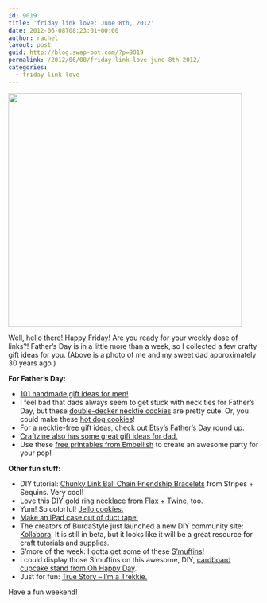 ```yaml
---
id: 9019
title: 'friday link love: June 8th, 2012'
date: 2012-06-08T08:23:01+00:00
author: rachel
layout: post
guid: http://blog.swap-bot.com/?p=9019
permalink: /2012/06/08/friday-link-love-june-8th-2012/
categories:
  - friday link love
---
```

[<img src="http://blog.swap-bot.com/wp-content/uploads/2012/06/dad.jpg" alt="" title="dad" width="470" height="470" class="alignnone size-full wp-image-9021" srcset="http://blog.swap-bot.com/wp-content/uploads/2012/06/dad-150x150.jpg 150w, http://blog.swap-bot.com/wp-content/uploads/2012/06/dad-300x300.jpg 300w, http://blog.swap-bot.com/wp-content/uploads/2012/06/dad.jpg 470w" sizes="(max-width: 470px) 100vw, 470px" />](http://www.flickr.com/photos/rlj/5859961477/in/set-72157594514740841/)

Well, hello there! Happy Friday! Are you ready for your weekly dose of links?! Father&#8217;s Day is in a little more than a week, so I collected a few crafty gift ideas for you. (Above is a photo of me and my sweet dad approximately 30 years ago.) 

**For Father&#8217;s Day:**

  * [101 handmade gift ideas for men!](http://www.everythingetsy.com/2012/05/101-handmade-gifts-for-men-diy/)
  * I feel bad that dads always seem to get stuck with neck ties for Father&#8217;s Day, but these [double-decker necktie cookies](http://www.munchkinmunchies.com/2012/06/doubledecker-necktie-cookies.html) are pretty cute. Or, you could make these [hot dog cookies](http://www.seriouseats.com/recipes/2012/05/hot-dog-cookies-cakespy-recipe.html)!
  * For a necktie-free gift ideas, check out [Etsy&#8217;s Father&#8217;s Day round up](http://www.etsy.com/blog/en/2012/fathers-day-beyond-the-tie/).
  * [Craftzine also has some great gift ideas for dad.](http://blog.craftzine.com/archive/2012/06/fathers_day_gift_guide_2012.html)
  * Use these [free printables from Embellish](http://embellishgoods.blogspot.com/2012/06/free-printables-happy-fathers-day-to.html#) to create an awesome party for your pop!

**Other fun stuff:**

  * DIY tutorial: [Chunky Link Ball Chain Friendship Bracelets](http://stripesandsequins.com/2012/06/diy-chunky-link-ball-chain-friendship-bracelets.html) from Stripes + Sequins. Very cool!
  * Love this [DIY gold ring necklace from Flax + Twine](http://www.flaxandtwine.com/2012/06/diy-gold-ring-necklace-year-of-handmade.html), too.
  * Yum! So colorful! [Jello cookies.](http://www.iheartnaptime.net/jello-cookies/)
  * [Make an iPad case out of duct tape!](http://indiecrafts.craftgossip.com/2012/06/07/duck-tape-ipad-cover/)
  * The creators of BurdaStyle just launched a new DIY community site: [Kollabora](http://www.acedepartment.com/blog/2012/06/08/kollabora/). It is still in beta, but it looks like it will be a great resource for craft tutorials and supplies.
  * S&#8217;more of the week: I gotta get some of these [S&#8217;muffins](http://gottahavesmore.com/smuffins)!
  * I could display those S&#8217;muffins on this awesome, DIY, [cardboard cupcake stand from Oh Happy Day](http://ohhappyday.com/2012/06/diy-cupcake-stand-with-free-template/).
  * Just for fun: [True Story &#8211; I&#8217;m a Trekkie.](http://www.yesandyes.org/2012/05/true-story-im-trekkie.html)

Have a fun weekend!